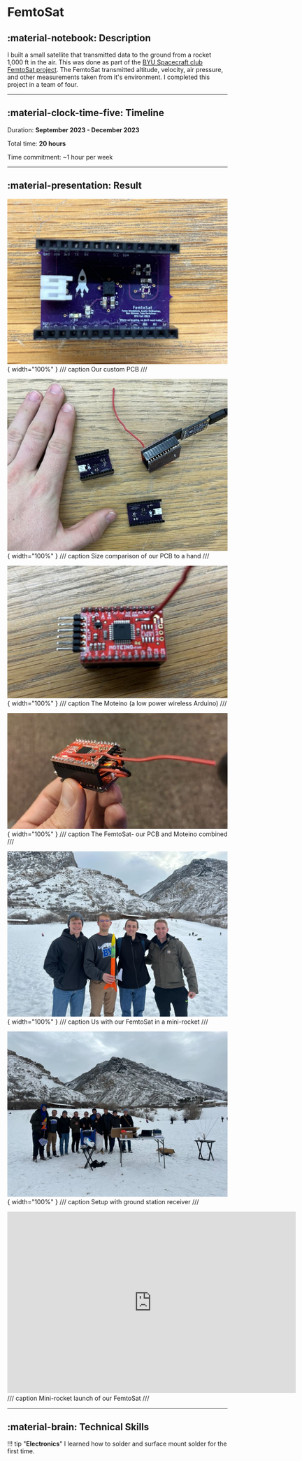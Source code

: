# FemtoSat

## :material-notebook: Description

I built a small satellite that transmitted data to the ground from a rocket 1,000 ft in the air. This was done as part of the [BYU Spacecraft club FemtoSat project](https://spacecraft.byu.edu/club/beginner/femtosat). The FemtoSat transmitted altitude, velocity, air pressure, and other measurements taken from it's environment. I completed this project in a team of four.

***

## :material-clock-time-five: Timeline

Duration: **September 2023 - December 2023**

Total time: **20 hours**

Time commitment: ~1 hour per week

***

## :material-presentation: Result

![femtosat](assets/femtosat/FEMTOSAT1.jpg){ width="100%" }
/// caption
Our custom PCB
///

![femtosat](assets/femtosat/FEMTOSAT2.jpg){ width="100%" }
/// caption
Size comparison of our PCB to a hand
///

![femtosat](assets/femtosat/FEMTOSAT3.jpg){ width="100%" }
/// caption
The Moteino (a low power wireless Arduino)
///

![femtosat](assets/femtosat/FEMTOSAT4.jpg){ width="100%" }
/// caption
The FemtoSat- our PCB and Moteino combined
///

![femtosat](assets/femtosat/FEMTOSAT5.jpg){ width="100%" }
/// caption
Us with our FemtoSat in a mini-rocket
///

![femtosat](assets/femtosat/FEMTOSAT6.jpg){ width="100%" }
/// caption
Setup with ground station receiver
///

<iframe width="660" height="415" src="https://www.youtube.com/embed/YSmnWVChJMg?si=lqy4in4H-aCL0kYT" title="YouTube video player" frameborder="0" allow="accelerometer; autoplay; clipboard-write; encrypted-media; gyroscope; picture-in-picture; web-share" referrerpolicy="strict-origin-when-cross-origin" allowfullscreen></iframe>
/// caption
Mini-rocket launch of our FemtoSat
///

***

## :material-brain: Technical Skills

!!! tip "**Electronics**"
    I learned how to solder and surface mount solder for the first time.